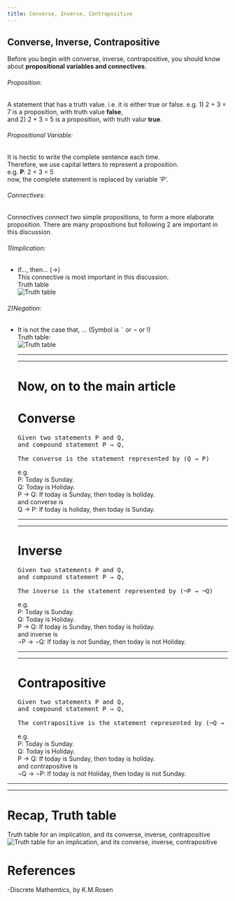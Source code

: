 ```yaml
---
title: Converse, Inverse, Contrapositive
---
```

## Converse, Inverse, Contrapositive

Before you begin with converse, inverse, contrapositive, you should know about <strong>propositional variables and connectives</strong>.

###### Proposition:
A statement that has a truth value. i.e. it is either true or false.
e.g. 1) 2 + 3 = 7 is a proposition, with truth value <b>false</b>,<br>
 and 2) 2 + 3 = 5 is a proposition, with truth valur <b>true</b>.

###### Propositional Variable:
It is hectic to write the complete sentence each time.<br>
Therefore, we use capital letters to represent a proposition.<br>
e.g.
<b>P</b>: 2 + 3 = 5<br>
now, the complete statement is replaced by variable 'P'.

###### Connectives:
Connectives connect two simple propositions, to form a more elaborate proposition.
There are many propositions but following 2 are important in this discussion.

###### 1)Implication:
+ if..., then... (&rarr;)
<br/> This connective is most important in this discussion.
<br>Truth table
<br>![Truth table](http://sites.millersville.edu/bikenaga/math-proof/truth-tables/truth-tables18.png)
###### 2)Negation:
+ It is not the case that, ... (Symbol is &tilde; or &not; or &excl;)
  <br>Truth table:
  <br>![Truth table](http://sites.millersville.edu/bikenaga/math-proof/truth-tables/truth-tables11.png)
  <hr><hr>
  
  # Now, on to the main article
  
  # Converse
  <pre>
  Given two statements P and Q,
  and compound statement P &rarr; Q,<br>
  The converse is the statement represented by (Q &rarr; P)
  </pre>
  e.g.<br>
  P: Today is Sunday.<br>
  Q: Today is Holiday. <br>
  P -> Q: If today is Sunday, then today is holiday.<br>
  and converse is<br>
  Q &rarr; P: If today is holiday, then today is Sunday.
  <hr><hr>
  
  # Inverse
  <pre>
  Given two statements P and Q,
  and compound statement P &rarr; Q,<br>
  The inverse is the statement represented by (&not;P &rarr; &not;Q)
  </pre>
  e.g.<br>
  P: Today is Sunday.<br>
  Q: Today is Holiday. <br>
  P -> Q: If today is Sunday, then today is holiday.<br>
  and inverse is<br>
  &not;P &rarr; &not;Q: If today is not Sunday, then today is not Holiday.
  <hr><hr>
  
  
  # Contrapositive
   <pre>
  Given two statements P and Q,
  and compound statement P &rarr; Q,<br>
  The contrapositive is the statement represented by (&not;Q &rarr; &not;P)
  </pre>
   e.g.<br>
  P: Today is Sunday.<br>
  Q: Today is Holiday. <br>
  P -> Q: If today is Sunday, then today is holiday.<br>
  and contrapositive is<br>
  &not;Q &rarr; &not;P: If today is not Holiday, then today is not Sunday.
  
<hr><hr>

# Recap, Truth table
Truth table for an implication, and its converse, inverse, contrapositive
![Truth table for an implication, and its converse, inverse, contrapositive](http://img.sparknotes.com/figures/8/84ba14d565517459113594f30789b66a/tt4.gif)

# References
-Discrete Mathemtics, by K.M.Rosen
